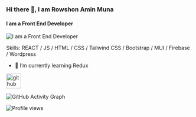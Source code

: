 ### Hi there 👋, I am Rowshon Amin Muna
#### I am a Front End Developer
![I am a Front End Developer](/banner.png)


Skills:  REACT / JS / HTML / CSS / Tailwind CSS / Bootstrap / MUI / Firebase / Wordpress 

- 🌱 I’m currently learning Redux 


[<img src='https://cdn.jsdelivr.net/npm/simple-icons@3.0.1/icons/github.svg' alt='github' height='40'>](https://github.com/www.linkedin.com/in/rowshon-amin-muna)  

![GitHub Activity Graph](https://activity-graph.herokuapp.com/graph?username=www.linkedin.com/in/rowshon-amin-muna)  

![Profile views](https://gpvc.arturio.dev/www.linkedin.com/in/rowshon-amin-muna)  

